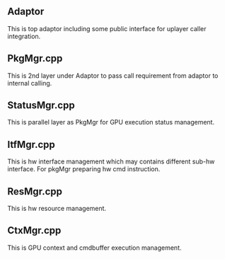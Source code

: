 ## Adaptor
This is top adaptor including some public interface for uplayer caller integration.

## PkgMgr.cpp
This is 2nd layer under Adaptor to pass call requirement from adaptor to internal calling.

## StatusMgr.cpp
This is parallel layer as PkgMgr for GPU execution status management.

## ItfMgr.cpp
This is hw interface management which may contains different sub-hw interface. For pkgMgr preparing hw cmd instruction.

## ResMgr.cpp
This is hw resource management.

## CtxMgr.cpp
This is GPU context and cmdbuffer execution management.
